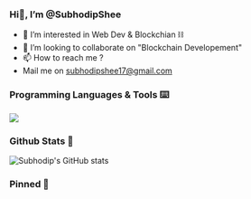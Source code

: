 ### Hi👋, I’m @SubhodipShee

- 👀 I’m interested in  Web Dev & Blockchian ⛓
- 💞️ I’m looking to collaborate on "Blockchain Developement"
- 📫 How to reach me ?
- Mail me on subhodipshee17@gmail.com

<!---
SubhodipShee/SubhodipShee is a ✨ special ✨ repository because its README.md (this file) appears on your GitHub profile.
You can click the Preview link to take a look at your changes.
--->

### Programming Languages & Tools ⌨️
<p>
  <a href="https://skillicons.dev">
    <img src="https://skillicons.dev/icons?i=c,py,java,html,css,js,react,npm,postman,vscode,windows,idea,ubuntu,discord,linkedin, gmail" />
  </a>
</p>

### Github Stats 📑
![Subhodip's GitHub stats](https://github-readme-stats.vercel.app/api?username=SubhodipShee&theme=dark&show_icons=true)


### Pinned 📌



